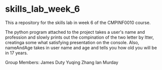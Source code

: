 # skills_lab_week_6
This a repository for the skills lab in week 6 of the CMPINF0010 course.

The python program attached to the project takes a user's name and profession and
slowly prints out the compination of the two letter by ltter, creatinga some what 
satisfying presentation on the console.
Also, nameAndAge takes in user name and age and tells you how old you will be in 17 years.

Group Members: 
James Duty
Yuqing Zhang
Ian Murday
